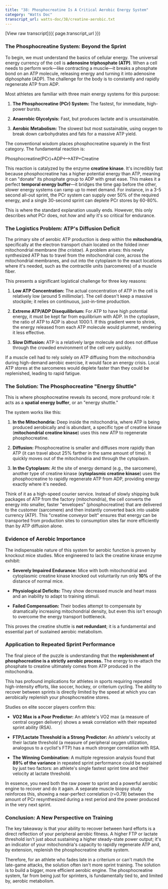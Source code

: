 ```yaml
---
title: "38: Phosphocreatine Is A Critical Aerobic Energy System"
category: "Watts Doc"
transcript_url: watts-doc/38/creatine-aerobic.txt
---
```


[View raw transcript]({{ page.transcript_url }})

### The Phosphocreatine System: Beyond the Sprint

To begin, we must understand the basics of cellular energy. The universal energy currency of the cell is **adenosine triphosphate (ATP)**. When a cell needs to perform work—like contracting a muscle—it breaks a phosphate bond on an ATP molecule, releasing energy and turning it into adenosine diphosphate (ADP). The challenge for the body is to constantly and rapidly regenerate ATP from ADP.

Most athletes are familiar with three main energy systems for this purpose:

1.  **The Phosphocreatine (PCr) System:** The fastest, for immediate, high-power bursts.
    
2.  **Anaerobic Glycolysis:** Fast, but produces lactate and is unsustainable.
    
3.  **Aerobic Metabolism:** The slowest but most sustainable, using oxygen to break down carbohydrates and fats for a massive ATP yield.
    

The conventional wisdom places phosphocreatine squarely in the first category. The fundamental reaction is:

Phosphocreatine(PCr)+ADP⟷ATP+Creatine  

This reaction is catalyzed by the enzyme **creatine kinase**. It's incredibly fast because phosphocreatine has a higher potential energy than ATP, meaning it can "donate" its phosphate group to ADP with great ease. This makes it a perfect **temporal energy buffer**—it bridges the time gap before the other, slower energy systems can ramp up to meet demand. For instance, in a 3-5 second all-out sprint, the PCr system can supply over 50% of the required energy, and a single 30-second sprint can deplete PCr stores by 60-80%.

This is where the standard explanation usually ends. However, this only describes _what_ PCr does, not _how_ and _why_ it's so critical for endurance.

### The Logistics Problem: ATP's Diffusion Deficit

The primary site of aerobic ATP production is deep within the **mitochondria**, specifically at the electron transport chain located on the folded inner mitochondrial membrane (the _cristae_). A problem arises: this newly synthesized ATP has to travel from the mitochondrial core, across the mitochondrial membranes, and out into the cytoplasm to the exact locations where it's needed, such as the contractile units (sarcomeres) of a muscle fiber.

This presents a significant logistical challenge for three key reasons:

1.  **Low ATP Concentration:** The actual concentration of ATP in the cell is relatively low (around 5 millimolar). The cell doesn't keep a massive stockpile; it relies on continuous, just-in-time production.
    
2.  **Extreme ATP/ADP Disequilibrium:** For ATP to have high potential energy, it must be kept far from equilibrium with ADP. In the cytoplasm, the ratio of ATP to ADP is about 1000:1. If this gradient were to shrink, the energy released from each ATP molecule would plummet, rendering it less effective.
    
3.  **Slow Diffusion:** ATP is a relatively large molecule and does not diffuse through the crowded environment of the cell very quickly.
    

If a muscle cell had to rely solely on ATP diffusing from the mitochondria during high-demand aerobic exercise, it would face an energy crisis. Local ATP stores at the sarcomeres would deplete faster than they could be replenished, leading to rapid fatigue.

### The Solution: The Phosphocreatine "Energy Shuttle"

This is where phosphocreatine reveals its second, more profound role: it acts as a **spatial energy buffer**, or an "energy shuttle."

The system works like this:

1.  **In the Mitochondria:** Deep inside the mitochondria, where ATP is being produced aerobically and is abundant, a specific type of creatine kinase (**mitochondrial creatine kinase**) uses this new ATP to regenerate phosphocreatine.
    
2.  **Diffusion:** Phosphocreatine is smaller and diffuses more rapidly than ATP (it can travel about 25% farther in the same amount of time). It quickly moves out of the mitochondria and through the cytoplasm.
    
3.  **In the Cytoplasm:** At the site of energy demand (e.g., the sarcomere), another type of creatine kinase (**cytoplasmic creatine kinase**) uses the phosphocreatine to rapidly regenerate ATP from ADP, providing energy exactly where it's needed.
    

Think of it as a high-speed courier service. Instead of slowly shipping bulk packages of ATP from the factory (mitochondria), the cell converts the energy into smaller, faster "envelopes" (phosphocreatine) that are delivered to the customer (sarcomere) and then instantly converted back into usable currency (ATP). This "creatine conveyor belt" ensures that energy can be transported from production sites to consumption sites far more efficiently than by ATP diffusion alone.

### Evidence of Aerobic Importance

The indispensable nature of this system for aerobic function is proven by knockout mice studies. Mice engineered to lack the creatine kinase enzyme exhibit:

-   **Severely Impaired Endurance:** Mice with both mitochondrial and cytoplasmic creatine kinase knocked out voluntarily run only **10%** of the distance of normal mice.
    
-   **Physiological Deficits:** They show decreased muscle and heart mass and an inability to adapt to training stimuli.
    
-   **Failed Compensation:** Their bodies attempt to compensate by dramatically increasing mitochondrial density, but even this isn't enough to overcome the energy transport bottleneck.
    

This proves the creatine shuttle is **not redundant**; it is a fundamental and essential part of sustained aerobic metabolism.

### Application to Repeated Sprint Performance

The final piece of the puzzle is understanding that the **replenishment of phosphocreatine is a strictly aerobic process.** The energy to re-attach the phosphate to creatine ultimately comes from ATP produced in the mitochondria.

This has profound implications for athletes in sports requiring repeated high-intensity efforts, like soccer, hockey, or criterium cycling. The ability to recover between sprints is directly limited by the speed at which you can aerobically replenish your phosphocreatine stores.

Studies on elite soccer players confirm this:

-   **VO2 Max is a Poor Predictor:** An athlete's VO2 max (a measure of central oxygen delivery) shows a weak correlation with their repeated sprint ability (RSA).
    
-   **FTP/Lactate Threshold is a Strong Predictor:** An athlete's velocity at their lactate threshold (a measure of peripheral oxygen utilization, analogous to a cyclist's FTP) has a much stronger correlation with RSA.
    
-   **The Winning Combination:** A multiple regression analysis found that **89% of the variance** in repeated sprint performance could be explained by just two factors: an athlete's single fastest sprint time and their velocity at lactate threshold.
    

In essence, you need both the raw power to sprint and a powerful aerobic engine to recover and do it again. A separate muscle biopsy study reinforces this, showing a near-perfect correlation (r=0.79) between the amount of PCr resynthesized during a rest period and the power produced in the very next sprint.

### Conclusion: A New Perspective on Training

The key takeaway is that your ability to recover between hard efforts is a direct reflection of your peripheral aerobic fitness. A higher FTP or lactate threshold isn't just about sustaining a higher steady-state power output; it's an indicator of your mitochondria's capacity to rapidly regenerate ATP and, by extension, replenish the phosphocreatine shuttle system.

Therefore, for an athlete who fades late in a criterium or can't match the late-game attacks, the solution often isn't more sprint training. The solution is to build a bigger, more efficient aerobic engine. The phosphocreatine system, far from being just for sprinters, is fundamentally tied to, and limited by, aerobic metabolism.